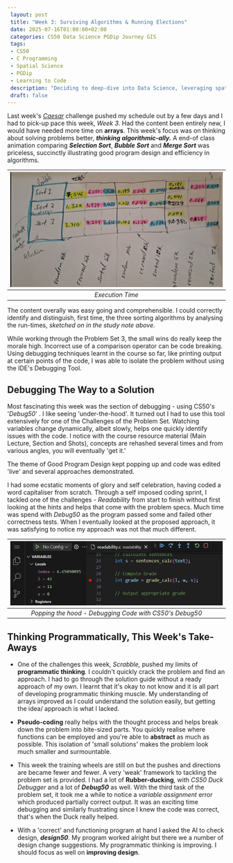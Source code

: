 ```yaml
---
 layout: post
 title: "Week 3: Surviving Algorithms & Running Elections"
 date: 2025-07-16T01:00:00+02:00
 categories: CS50 Data Science PGDip Journey GIS
 tags: 
 - CS50
 - C Programming
 - Spatial Science
 - PGDip
 - Learning to Code
 description: "Deciding to deep-dive into Data Science, leveraging spatial data expertise and writing about the break." 
 draft: false
--- 
```

Last week's [*Caesar*](https://en.wikipedia.org/wiki/Caesar_cipher) challenge pushed my schedule out by a few days and I had to pick-up pace this week, *Week 3*. Had the content been entirely new, I would have needed more time on **arrays**. This week's focus was on thinking about solving problems better, ***thinking algorithmic-ally.*** A end-of class animation comparing ***Selection Sort***, ***Bubble Sort*** and  ***Merge Sort*** was priceless, succinctly illustrating good program design and efficiency in algorithms.

| <img src="/images/run-times.PNG" alt="Run Times"/> |
|:--:|
| *Execution Time* |

The content overally was easy going and comprehensible. I could correctly identify and distinguish, first time, the three sorting algorithms  by analysing the run-times, *sketched on in the study note above.*

While working through the Problem Set 3, the small wins do really keep the morale high. Incorrect use of a comparison operator can be code breaking. Using debugging techniques learnt in the course so far, like printing output at certain points of the code, I was able to isolate the problem without using the IDE's Debugging Tool.

## Debugging The Way to a Solution

Most fascinating this week was the section of debugging - using CS50's '*Debug50*' . I like seeing 'under-the-hood'. It turned out I had to use this tool extensively for one of the Challenges of the Problem Set. Watching variables change dynamically, albeit slowly, helps one quickly identify issues with the code. I notice with the course resource material (Main Lecture, Section and Shots), concepts are rehashed several times and from various angles, you will eventually 'get it.'

The theme of Good Program Design kept popping up and code was edited 'live' and several approaches demonstrated. 

I had some ecstatic moments of glory and self celebration, having coded a word capitaliser from scratch. Through a self imposed coding sprint, I tackled one of the challenges - *Readability* from start to finish without first looking at the hints and helps that come with the problem specs. Much time was spend with *Debug50* as the program passed some and failed other correctness tests.  When I eventually looked at the proposed approach, it was satisfying to notice my approach was not that much different.

| <img src="/images/debug50.png" alt="Debug50 Debugger"/> |
|:--:|
| *Popping the hood - Debugging Code with CS50's Debug50* |

## Thinking Programmatically, This Week's Take-Aways

- One of the challenges this week, *Scrabble,* pushed my limits of **programmatic thinking**. I couldn't quickly crack the problem and find an approach. I had to go through the solution guide without a ready approach of my own. I learnt that it's okay to not know and it is all part of developing programmatic thinking muscle. My understanding of arrays improved as I could understand the solution easily, but getting the idea/ approach is what I lacked.

- **Pseudo-coding** really helps with the thought process and helps break down the problem into bite-sized parts. You quickly realise where functions can be employed and you're able to **abstract** as much as possible. This isolation of 'small solutions' makes the problem look much smaller and surmountable. 

- This week the training wheels are still on but the pushes and directions are became fewer and fewer. A very 'weak' framework to tackling the problem set is provided. I had a lot of **Rubber-ducking**, with *CS50 Duck Debugger* and a lot of ***Debug50*** as well. With the third task of the problem set, it took me a while to notice a *variable assignment* error which produced partially correct output. It was an exciting time debugging and similarly frustrating since I knew the code was correct, that's when the Duck really helped. 

- With a 'correct' and functioning program at hand I asked the AI to check design, ***design50***. My program worked alright but there we a number of design change suggestions. My programmatic thinking is improving. I should focus as well on **improving design**.

<!--stackedit_data:
eyJoaXN0b3J5IjpbLTIyMTE0Njc3Ml19
-->